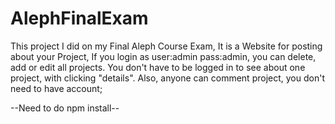 # AlephFinalExam
This project I did on my Final Aleph Course Exam,
It is a Website for posting about your Project, If you login as user:admin pass:admin, you can delete, add or edit all projects. 
You don't have to be logged in to see about one project, with clicking "details". Also, anyone can comment project, you don't need to have 
account;

--Need to do npm install--
